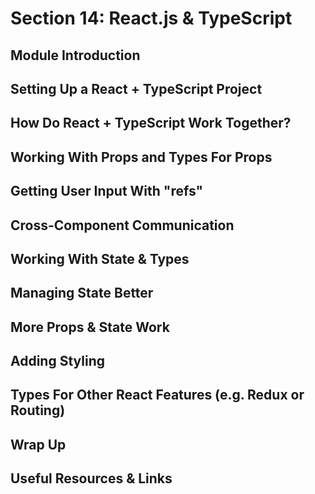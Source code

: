 # Section 14: React.js & TypeScript

## Module Introduction

## Setting Up a React + TypeScript Project

## How Do React + TypeScript Work Together?

## Working With Props and Types For Props

## Getting User Input With "refs"

## Cross-Component Communication

## Working With State & Types

## Managing State Better

## More Props & State Work

## Adding Styling

## Types For Other React Features (e.g. Redux or Routing)

## Wrap Up

## Useful Resources & Links
